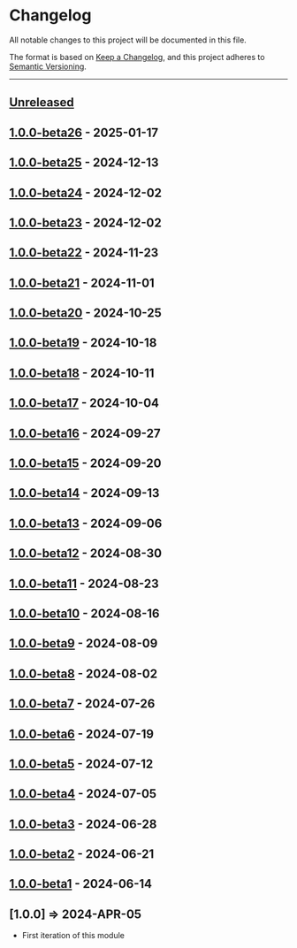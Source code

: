 # Changelog

All notable changes to this project will be documented in this file.

The format is based on [Keep a Changelog](https://keepachangelog.com/en/1.0.0/),
and this project adheres to [Semantic Versioning](https://semver.org/spec/v2.0.0.html).

* * *

## [Unreleased]

## [1.0.0-beta26] - 2025-01-17

## [1.0.0-beta25] - 2024-12-13

## [1.0.0-beta24] - 2024-12-02

## [1.0.0-beta23] - 2024-12-02

## [1.0.0-beta22] - 2024-11-23

## [1.0.0-beta21] - 2024-11-01

## [1.0.0-beta20] - 2024-10-25

## [1.0.0-beta19] - 2024-10-18

## [1.0.0-beta18] - 2024-10-11

## [1.0.0-beta17] - 2024-10-04

## [1.0.0-beta16] - 2024-09-27

## [1.0.0-beta15] - 2024-09-20

## [1.0.0-beta14] - 2024-09-13

## [1.0.0-beta13] - 2024-09-06

## [1.0.0-beta12] - 2024-08-30

## [1.0.0-beta11] - 2024-08-23

## [1.0.0-beta10] - 2024-08-16

## [1.0.0-beta9] - 2024-08-09

## [1.0.0-beta8] - 2024-08-02

## [1.0.0-beta7] - 2024-07-26

## [1.0.0-beta6] - 2024-07-19

## [1.0.0-beta5] - 2024-07-12

## [1.0.0-beta4] - 2024-07-05

## [1.0.0-beta3] - 2024-06-28

## [1.0.0-beta2] - 2024-06-21

## [1.0.0-beta1] - 2024-06-14

## [1.0.0] => 2024-APR-05

- First iteration of this module

[1.0.0-beta16]: https://github.com/ortus-boxlang/boxlang-aws-lambda/compare/v1.0.0-beta15...v1.0.0-beta16

[1.0.0-beta15]: https://github.com/ortus-boxlang/boxlang-aws-lambda/compare/v1.0.0-beta14...v1.0.0-beta15

[1.0.0-beta14]: https://github.com/ortus-boxlang/boxlang-aws-lambda/compare/v1.0.0-beta13...v1.0.0-beta14

[1.0.0-beta13]: https://github.com/ortus-boxlang/boxlang-aws-lambda/compare/v1.0.0-beta12...v1.0.0-beta13

[1.0.0-beta12]: https://github.com/ortus-boxlang/boxlang-aws-lambda/compare/v1.0.0-beta11...v1.0.0-beta12

[1.0.0-beta11]: https://github.com/ortus-boxlang/boxlang-aws-lambda/compare/v1.0.0-beta10...v1.0.0-beta11

[1.0.0-beta10]: https://github.com/ortus-boxlang/boxlang-aws-lambda/compare/v1.0.0-beta9...v1.0.0-beta10

[1.0.0-beta9]: https://github.com/ortus-boxlang/boxlang-aws-lambda/compare/v1.0.0-beta8...v1.0.0-beta9

[1.0.0-beta8]: https://github.com/ortus-boxlang/boxlang-aws-lambda/compare/v1.0.0-beta7...v1.0.0-beta8

[1.0.0-beta7]: https://github.com/ortus-boxlang/boxlang-aws-lambda/compare/v1.0.0-beta6...v1.0.0-beta7

[1.0.0-beta6]: https://github.com/ortus-boxlang/boxlang-aws-lambda/compare/v1.0.0-beta5...v1.0.0-beta6

[1.0.0-beta5]: https://github.com/ortus-boxlang/boxlang-aws-lambda/compare/v1.0.0-beta4...v1.0.0-beta5

[1.0.0-beta4]: https://github.com/ortus-boxlang/boxlang-aws-lambda/compare/v1.0.0-beta3...v1.0.0-beta4

[1.0.0-beta3]: https://github.com/ortus-boxlang/boxlang-aws-lambda/compare/v1.0.0-beta2...v1.0.0-beta3

[1.0.0-beta2]: https://github.com/ortus-boxlang/boxlang-aws-lambda/compare/v1.0.0-beta2...v1.0.0-beta2

[1.0.0-beta1]: https://github.com/ortus-boxlang/boxlang-aws-lambda/compare/8fdd3e6b7b13ea2f30e758cc876c60714a9a4bc8...v1.0.0-beta1

[Unreleased]: https://github.com/ortus-boxlang/boxlang-aws-lambda/compare/v1.0.0-beta26...HEAD

[1.0.0-beta26]: https://github.com/ortus-boxlang/boxlang-aws-lambda/compare/v1.0.0-beta15...v1.0.0-beta26

[1.0.0-beta25]: https://github.com/ortus-boxlang/boxlang-aws-lambda/compare/v1.0.0-beta15...v1.0.0-beta25

[1.0.0-beta24]: https://github.com/ortus-boxlang/boxlang-aws-lambda/compare/v1.0.0-beta15...v1.0.0-beta24

[1.0.0-beta23]: https://github.com/ortus-boxlang/boxlang-aws-lambda/compare/v1.0.0-beta15...v1.0.0-beta23

[1.0.0-beta22]: https://github.com/ortus-boxlang/boxlang-aws-lambda/compare/v1.0.0-beta15...v1.0.0-beta22

[1.0.0-beta21]: https://github.com/ortus-boxlang/boxlang-aws-lambda/compare/v1.0.0-beta15...v1.0.0-beta21

[1.0.0-beta20]: https://github.com/ortus-boxlang/boxlang-aws-lambda/compare/v1.0.0-beta15...v1.0.0-beta20

[1.0.0-beta19]: https://github.com/ortus-boxlang/boxlang-aws-lambda/compare/v1.0.0-beta15...v1.0.0-beta19

[1.0.0-beta18]: https://github.com/ortus-boxlang/boxlang-aws-lambda/compare/v1.0.0-beta15...v1.0.0-beta18

[1.0.0-beta17]: https://github.com/ortus-boxlang/boxlang-aws-lambda/compare/v1.0.0-beta15...v1.0.0-beta17
